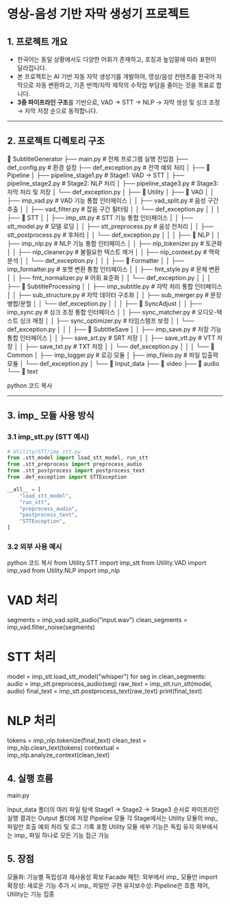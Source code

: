 # 영상-음성 기반 자막 생성기 프로젝트

## 1. 프로젝트 개요
- 한국어는 동일 상황에서도 다양한 어휘가 존재하고, 호칭과 높임말에 따라 표현이 달라집니다.  
- 본 프로젝트는 AI 기반 자동 자막 생성기를 개발하여, 영상/음성 컨텐츠를 한국어 자막으로 자동 변환하고, 기존 번역/자막 제작의 수작업 부담을 줄이는 것을 목표로 합니다.  
- **3중 파이프라인 구조**를 기반으로, VAD → STT → NLP → 자막 생성 및 싱크 조정 → 자막 저장 순으로 동작합니다.  

---

## 2. 프로젝트 디렉토리 구조

📂 SubtitleGenerator
├── main.py # 전체 프로그램 실행 진입점
├── def_config.py # 환경 설정
├── def_exception.py # 전역 예외 처리
│
├── 📂 Pipeline
│ ├── pipeline_stage1.py # Stage1: VAD → STT
│ ├── pipeline_stage2.py # Stage2: NLP 처리
│ ├── pipeline_stage3.py # Stage3: 자막 처리 및 저장
│ └── def_exception.py
│
├── 📂 Utility
│ ├── 📂 VAD
│ │ ├── imp_vad.py # VAD 기능 통합 인터페이스
│ │ ├── vad_split.py # 음성 구간 추출
│ │ ├── vad_filter.py # 잡음 구간 필터링
│ │ └── def_exception.py
│ │
│ ├── 📂 STT
│ │ ├── imp_stt.py # STT 기능 통합 인터페이스
│ │ ├── stt_model.py # 모델 로딩
│ │ ├── stt_preprocess.py # 음성 전처리
│ │ ├── stt_postprocess.py # 후처리
│ │ └── def_exception.py
│ │
│ ├── 📂 NLP
│ │ ├── imp_nlp.py # NLP 기능 통합 인터페이스
│ │ ├── nlp_tokenizer.py # 토큰화
│ │ ├── nlp_cleaner.py # 불필요한 텍스트 제거
│ │ ├── nlp_context.py # 맥락 분석
│ │ └── def_exception.py
│ │
│ ├── 📂 Formatter
│ │ ├── imp_formatter.py # 포맷 변환 통합 인터페이스
│ │ ├── fmt_style.py # 문체 변환
│ │ ├── fmt_normalizer.py # 어휘 표준화
│ │ └── def_exception.py
│ │
│ ├── 📂 SubtitleProcessing
│ │ ├── imp_subtitle.py # 자막 처리 통합 인터페이스
│ │ ├── sub_structure.py # 자막 데이터 구조화
│ │ ├── sub_merger.py # 문장 병합/분할
│ │ └── def_exception.py
│ │
│ ├── 📂 SyncAdjust
│ │ ├── imp_sync.py # 싱크 조정 통합 인터페이스
│ │ ├── sync_matcher.py # 오디오-텍스트 싱크 매칭
│ │ ├── sync_optimizer.py # 타임스탬프 보정
│ │ └── def_exception.py
│ │
│ ├── 📂 SubtitleSave
│ │ ├── imp_save.py # 저장 기능 통합 인터페이스
│ │ ├── save_srt.py # SRT 저장
│ │ ├── save_vtt.py # VTT 저장
│ │ ├── save_txt.py # TXT 저장
│ │ └── def_exception.py
│ │
│ └── 📂 Common
│ ├── imp_logger.py # 로깅 모듈
│ ├── imp_fileio.py # 파일 입출력 모듈
│ └── def_exception.py
│
└── 📂 Input_data
├── 📂 video
├── 📂 audio
└── 📂 text

python
코드 복사

---

## 3. imp_ 모듈 사용 방식

### 3.1 imp_stt.py (STT 예시)

```python
# Utility/STT/imp_stt.py
from .stt_model import load_stt_model, run_stt
from .stt_preprocess import preprocess_audio
from .stt_postprocess import postprocess_text
from .def_exception import STTException

__all__ = [
    "load_stt_model",
    "run_stt",
    "preprocess_audio",
    "postprocess_text",
    "STTException",
]

```

### 3.2 외부 사용 예시
python
코드 복사
from Utility.STT import imp_stt
from Utility.VAD import imp_vad
from Utility.NLP import imp_nlp

# VAD 처리
segments = imp_vad.split_audio("input.wav")
clean_segments = imp_vad.filter_noise(segments)

# STT 처리
model = imp_stt.load_stt_model("whisper")
for seg in clean_segments:
    audio = imp_stt.preprocess_audio(seg)
    raw_text = imp_stt.run_stt(model, audio)
    final_text = imp_stt.postprocess_text(raw_text)
    print(final_text)

# NLP 처리
tokens = imp_nlp.tokenize(final_text)
clean_text = imp_nlp.clean_text(tokens)
contextual = imp_nlp.analyze_context(clean_text)


## 4. 실행 흐름

main.py

Input_data 폴더의 여러 파일 탐색
Stage1 → Stage2 → Stage3 순서로 파이프라인 실행
결과는 Output 폴더에 저장
Pipeline 모듈
각 Stage에서는 Utility 모듈의 imp_ 파일만 호출
예외 처리 및 로그 기록 포함
Utility 모듈
세부 기능은 독립 유지
외부에서는 imp_ 파일 하나로 모든 기능 접근 가능

## 5. 장점

모듈화: 기능별 독립성과 재사용성 확보
Facade 패턴: 외부에서 imp_ 모듈만 import
확장성: 새로운 기능 추가 시 imp_ 파일만 구현
유지보수성: Pipeline은 흐름 제어, Utility는 기능 집중

